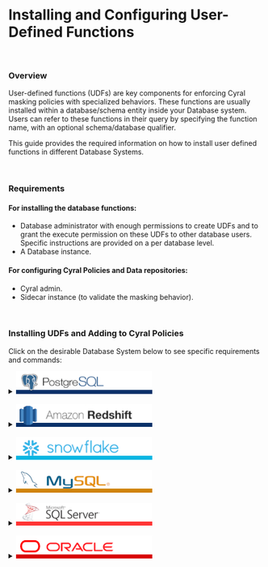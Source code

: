 # Installing and Configuring User-Defined Functions


<br>

### Overview

User-defined functions (UDFs) are key components for enforcing Cyral masking policies with specialized behaviors. These functions are usually installed within a database/schema entity inside your Database system. Users can refer to these functions in their query by specifying the function name, with an optional schema/database qualifier. 

This guide provides the required information on how to install user defined functions in different Database Systems.


<br>

### Requirements

#### For installing the database functions:
* Database administrator with enough permissions to create UDFs and to grant the execute permission on these UDFs to other database users. Specific instructions are provided on a per database level.
* A Database instance.
#### For configuring Cyral Policies and Data repositories:
* Cyral admin.
* Sidecar instance (to validate the masking behavior).


<br>

### Installing UDFs and Adding to Cyral Policies

Click on the desirable Database System below to see specific requirements and commands:

<details>
  <summary>
    <picture><img src="../.github/imgs/databases/postgresql-name.png" alt="PostgreSQL" height="45"></picture>
  </summary>



  #### Required permissions for installing UDFs
  The database user used to install the UDFs needs the following privileges:
  * `CREATE SCHEMA` on the target database.
    * [Command reference.](https://www.postgresql.org/docs/current/sql-createschema.html)
  * `GRANT`, to allow grant usage to different users. 
    * [Command reference.](https://www.postgresql.org/docs/current/sql-grant.html)

  #### Install script

```sql
# 1. Create a new schema for storing the desired UDFs:

CREATE SCHEMA IF NOT EXISTS cyral;


# 2. Create the new function in the target schema:

CREATE OR REPLACE FUNCTION cyral.mask_string(input_string text)
RETURNS text AS
$$
DECLARE
    masked_string text := '';
    i integer := 1;
BEGIN
    -- Iterate through each character of the input string and replace with '*'
    WHILE i <= length(input_string) LOOP
        masked_string := masked_string || '*';
        i := i + 1;
    END LOOP;
    
    -- Return the masked string
    RETURN masked_string;
END;
$$
LANGUAGE PLPGSQL;


# 3. Grant the execution privilege to everyone, through the PUBLIC role

GRANT EXECUTE ON FUNCTION cyral.mask_string(text) TO PUBLIC;
```

The above script can be saved to a file, e.g. `example-udf-postgresql.sql`, and can be copied as is and executed in your application of choice. In `psql`, it can be installed with the following command: <br>

`psql -h ${SIDECAR_HOST} -p ${SIDECAR_PORT} -d ${DATABASE} -U ${USER} -f ./example-udf-postgresql.sql`

where:
- `SIDECAR_HOST` and `SIDECAR_PORT` point to the sidecar being used to protect your PostgreSQL database.
- `DATABASE` refers to the underlying database entity, which contains a collection of schemas and tables.
- `USER` is the specific database user, which has the required permissions to execute the above SQL commands.


#### Notes
1. The above script creates a new schema, named `cyral`. Any other schema could be used, however we recommend reading the section on [target schemas and impacts on Cyral Policies](#udf-install-location-in-postgresql) for a complete understanding on how the schema name impacts on how you refer to UDFs in policies.
2. Above we have a simplistic UDF example that receives a column entry of type `text` and returns another `text` value with all characters of the input columns replaced by `*`. **For a list of real-world example UDFs, please refer to: [masking-examples](../masking-examples)**.
3. PostgreSQL does not easily allow cross-database references. As a result, user-defined functions **must be individually installed** in each database where you want to use them.
4. The script installs the UDFs in the same location as the [Cyral mask helper](https://cyral.com/docs/using-cyral/masking/#install-the-cyral-mask-helper-in-your-database). [Uninstalling](https://cyral.com/docs/using-cyral/masking/#remove-the-cyral-mask-function) the Cyral mask helper will also remove the previous installed UDF;

#### Testing the UDF directly
We can easily test the newly created UDF by connecting to the database with your favorite application and executing the following queries:
```SQL
# Retrieving data without masking
finance=> SELECT name from CompBandTable LIMIT 3;
  name   
---------
 James
 Sophie
 Sylvester
(3 rows)
```

and <br>
```SQL
# Retrieving data masked with the newly installed UDF
finance=> SELECT cyral.mask_string(name) from CompBandTable LIMIT 3;
 mask_string 
-------------
 *****
 ******
 *********
(3 rows)
```


#### Testing the UDF with Cyral Policies

Here we assume the following:
  * A PostgreSQL data repository was already created in the Control Plane / Management Console.
  * The data repository has the masking policy enforcement option enabled.
  * The data repository has the appropriate Data Labels already configured.
  * The data repository is accessible through a sidecar.

If the above pre-conditions are not met, or your need further help in configuring them, please refer to:<br>
* Cyral Docs :arrow_right: [Track repositories](https://cyral.com/docs/manage-repositories/repo-track).
* Cyral Docs :arrow_right: [Data Mapping](https://cyral.com/docs/policy/datamap).
* Cyral Docs :arrow_right: [Turning on masking for a repository](https://cyral.com/docs/using-cyral/masking/#turn-on-masking-for-the-repository-in-cyral).
* Cyral Docs :arrow_right: [Binding a repository to a sidecar](https://cyral.com/docs/sidecars/sidecar-bind-repo).

##### Example Global Policy that refers to the custom function

```yaml
data:
  - NAMES
rules:
  - reads:
      - data:
          - custom:mask_string(NAMES)
        rows: any
        severity: low
```

##### Connecting and retrieving data
```sql
# Every query that retrieves the contents of the field `name` will have the result payload masked
#
# Note that the end-user is not expected to type the UDF name in their queries, and in fact, they
# are not even expected to be aware that such UDF exists.
finance=> SELECT name from CompBandTable LIMIT 3;
 mask_string 
-------------
 *****
 ******
 *********
(3 rows)
```

##### UDF install location in PostgreSQL

In the example above, the policy only refers to the UDF by its name. This is valid because in PostgreSQL, the schema `cyral` has a special meaning for the sidecar, as it is the default location where the sidecar looks for functions, when they are not fully qualified. This behavior allows for the use of a single Global Policy for different databases or repository types.

However, it is possible to install UDFs in any other schema, as long as Global Policies refer to them using qualified names. For the above example, a fully qualified table
reference would be:

```yaml
data:
  - NAMES
rules:
  - reads:
      - data:
          - custom:cyral.mask_string(NAMES)
        rows: any
        severity: low
```

* note the `cyral.` prefix, which denotes the schema name.

---
</details>
<br>




<details>
  <summary>
     <picture><img src="../.github/imgs/databases/redshift-name.png" alt="Redshift" height="45"></picture>
  </summary>

#### Required permissions for installing UDFs
The database user used to install the UDFs needs the following privileges:
* `CREATE SCHEMA` on the target database.
  * [Command reference.](https://docs.aws.amazon.com/pt_br/redshift/latest/dg/r_CREATE_SCHEMA.html)
* `GRANT`, to allow grant usage to different users. 
  * [Command reference.](https://docs.aws.amazon.com/pt_br/redshift/latest/dg/r_GRANT.html)

#### Install script

```sql
-- 1. Create a new schema for storing the desired UDFs:
CREATE SCHEMA IF NOT EXISTS cyral;

-- 2. Create the new function in the target schema:
CREATE OR REPLACE FUNCTION cyral.mask_string(input_string TEXT)
RETURNS TEXT
STABLE
AS
$$
  return '*' * len(input_string)
$$ LANGUAGE plpythonu;

-- 3. Grant the execution privilege to everyone, through the PUBLIC role
GRANT EXECUTE ON FUNCTION cyral.mask_string(input_string TEXT) TO PUBLIC;
```

The above script can be saved to a file, e.g. `example-udf-redshift.sql`, and can be copied as is and executed in your application of choice. In `psql`, it can be installed with the following command:

`psql -h ${SIDECAR_HOST} -p ${SIDECAR_PORT} -d ${DATABASE} -U ${USER} -f ./example-udf-redshift.sql`

where:
- `SIDECAR_HOST` and `SIDECAR_PORT` point to the sidecar being used to protect your Redshift database.
- `DATABASE` refers to the underlying database entity, which contains a collection of schemas and tables.
- `USER` is the specific database user, which has the required permissions to execute the above SQL commands.


#### Notes
1. The above script creates a new schema, named `cyral`. Any other schema could be used, however we recommend reading the section on [target schemas and impacts on Cyral Policies](#udf-install-location-in-redshift) for a complete understanding on how the schema name impacts on how you refer to UDFs in policies.
2. Above we have a simplistic UDF example that receives a column entry of type `TEXT` and returns another `TEXT` value with all characters of the input columns replaced by `*`. **For a list of real-world example UDFs, please refer to: [masking-examples](../masking-examples)**.
3. Redshift does not easily allow cross-database references. As a result, user-defined functions **must be individually installed** in each database where you want to use them.
4. The script installs the UDFs in the same location as the [Cyral mask helper](https://cyral.com/docs/using-cyral/masking/#install-the-cyral-mask-helper-in-your-database). [Uninstalling](https://cyral.com/docs/using-cyral/masking/#remove-the-cyral-mask-function) the Cyral mask helper will also remove the previous installed UDF;

#### Testing the UDF directly
We can easily test the newly created UDF by connecting to the database with your favorite application and executing the following queries:
```SQL
# Retrieving data without masking
dev=# SELECT name FROM comp_band_table;
   name    
-----------
 James
 Sophie
 Sylvester
(3 rows)
```

and
```SQL
# Retrieving data masked with the newly installed UDF
dev=# SELECT cyral.mask_string(name) FROM comp_band_table;
 mask_string 
-------------
 *****
 ******
 *********
(3 rows)
```


#### Testing the UDF with Cyral Policies

Here we assume the following:
  * A Redshift data repository was already created in the Control Plane / Management Console.
  * The data repository has the masking policy enforcement option enabled.
  * The data repository has the appropriate Data Labels already configured.
  * The data repository is accessible through a sidecar.

If the above pre-conditions are not met, or your need further help in configuring them, please refer to:
* Cyral Docs :arrow_right: [Track repositories](https://cyral.com/docs/manage-repositories/repo-track).
* Cyral Docs :arrow_right: [Data Mapping](https://cyral.com/docs/policy/datamap).
* Cyral Docs :arrow_right: [Turning on masking for a repository](https://cyral.com/docs/using-cyral/masking/#turn-on-masking-for-the-repository-in-cyral).
* Cyral Docs :arrow_right: [Binding a repository to a sidecar](https://cyral.com/docs/sidecars/sidecar-bind-repo).

##### Example Global Policy that refers to the custom function

```yaml
data:
  - NAMES
rules:
  - reads:
      - data:
          - custom:mask_string(NAMES)
        rows: any
        severity: low
```

##### Connecting and retrieving data
```sql
# Every query that retrieves the contents of the field `name` will have the result payload masked
#
# Note that the end-user is not expected to type the UDF name in their queries, and in fact, they
# are not even expected to be aware that such UDF exists.
dev=# SELECT name FROM comp_band_table;
   name    
-----------
 *****
 ******
 *********
(3 rows)
```

##### UDF install location in Redshift

In the example above, the policy only refers to the UDF by its name. This is valid because in Redshift, the schema `cyral` has a special meaning for the sidecar, as it is the default location where the sidecar looks for functions, when they are not fully qualified. This behavior allows for the use of a single Global Policy for different databases or repository types.

However, it is possible to install UDFs in any other schema, as long as Global Policies refer to them using qualified names. For the above example, a fully qualified table
reference would be:

```yaml
data:
  - NAMES
rules:
  - reads:
      - data:
          - custom:cyral.mask_string(NAMES)
        rows: any
        severity: low
```

* note the `cyral.` prefix, which denotes the schema name.

---
</details>
<br>



<details>
  <summary>
     <picture><img src="../.github/imgs/databases/snowflake-name.png" alt="Snowflake" height="45"></picture>
  </summary>


  #### Required permissions for installing UDFs
  The database user used to install the UDFs needs the following privileges:
  * `CREATE DATABASE` on the target Snowflake warehouse.
    * [Command reference.](https://docs.snowflake.com/en/sql-reference/sql/create-database)
  * `CREATE SCHEMA` on the target database.
    * [Command reference.](https://docs.snowflake.com/en/sql-reference/sql/create-schema)
  * `GRANT`, to allow grant usage to different users. 
    * [Command reference.](https://docs.snowflake.com/en/sql-reference/sql/grant-privilege)

  #### Install script

```sql
// 1. Create a new database for storing all your UDFs for custom masking
CREATE DATABASE IF NOT EXISTS CYRAL;

// 2. Allow everyone to access the new database
GRANT USAGE ON DATABASE CYRAL TO PUBLIC;

// 3. Create a new schema for holding the UDFs
CREATE SCHEMA IF NOT EXISTS CYRAL.CYRAL;

// 4. Allow everyone to access the new schema
GRANT USAGE ON SCHEMA CYRAL.CYRAL TO PUBLIC;

// 5. Create the new function in the target schema
CREATE OR REPLACE FUNCTION CYRAL.CYRAL."mask_string"(INPUT_STRING STRING)
  RETURNS STRING
  LANGUAGE JAVASCRIPT
AS
$$
function maskString(inputString) {
    var maskedString = '';
    for (var i = 0; i < inputString.length; i++) {
        maskedString += '*';
    }
    return maskedString;
}

return maskString(INPUT_STRING);
$$;


// 6. Grant the execution privilege to everyone, through the PUBLIC role
GRANT USAGE ON FUNCTION CYRAL.CYRAL."mask_string"(STRING) TO PUBLIC;

```

The above script can be saved to a file, e.g. `example-udf-snowflake.sql`, and can be copied as is and executed in your application of choice. In `snowsql`, it can be installed with the following command: <br>

`snowsql -a ${SNOWFLAKE_ACCOUNT} -u ${USER} -h ${SIDECAR_ENDPOINT} -p ${SIDECAR_PORT} -w ${WAREHOUSE} -f  ./example-udf-snowflake.sql`

where:
- `SNOWFLAKE_ACCOUNT` refers to the snowflake account ID.
- `SIDECAR_HOST` and `SIDECAR_PORT` point to the sidecar being used to protect your Snowflake instance.
- `DATABASE` refers to the underlying database entity, which contains a collection of schemas and tables.
- `USER` is the specific database user, which has the required permissions to execute the above SQL commands.
- `WAREHOUSE` is the Snowflake Warehouse to be used.


#### Notes
1. The above script creates new database and schema, both named `CYRAL`. Any other database and schema could be used, however we recommend reading the section on [target schemas and impacts on Cyral Policies](#udf-install-location-in-snowflake) for a complete understanding on how the database and schema name impacts on how you refer to UDFs in policies.
2. Above we have a simplistic UDF example that receives a column entry of type `string` and returns another `string` value with all characters of the input columns replaced by `*`. **For a list of real-world example UDFs, please refer to: [masking-examples](../masking-examples)**.
3. Snowflake supports cross-database references. As a result, user-defined functions can be created once and shared across all your available databases.
4. The script installs the UDFs in the same location as the [Cyral mask helper](https://cyral.com/docs/using-cyral/masking/#install-the-cyral-mask-helper-in-your-database). [Uninstalling](https://cyral.com/docs/using-cyral/masking/#remove-the-cyral-mask-function) the Cyral mask helper will also remove the previous installed UDF;

#### Testing the UDF directly
We can easily test the newly created UDF by connecting to the database with your favorite application and executing the following queries:
```SQL
# Retrieving data without masking
COMPUTE_WH@PLAYGROUND.FINANCE> SELECT CARD_FAMILY FROM CARDS LIMIT 2;
+-------------+                                                                 
| CARD_FAMILY |
|-------------|
| Gold        |
| Platinum    |
+-------------+
2 Row(s) produced. Time Elapsed: 0.253s

```

and <br>
```SQL
# Retrieving data masked with the newly installed UDF
COMPUTE_WH@PLAYGROUND.FINANCE> SELECT CYRAL.CYRAL."mask_string"(CARD_FAMILY) FROM CARDS LIMIT 2;
+--------------------------------------+                                        
| CYRAL.CYRAL.mask_string(CARD_FAMILY) |
|--------------------------------------|
| ****                                 |
| ********                             |
+--------------------------------------+
2 Row(s) produced. Time Elapsed: 0.854s

```


#### Testing the UDF with Cyral Policies

Here we assume the following:
  * A Snowflake data repository was already created in the Control Plane / Management Console.
  * The data repository has the masking policy enforcement option enabled.
  * The data repository has the appropriate Data Labels already configured.
  * The data repository is accessible through a sidecar.

If the above pre-conditions are not met, or your need further help in configuring them, please refer to:<br>
* Cyral Docs :arrow_right: [Track repositories](https://cyral.com/docs/manage-repositories/repo-track).
* Cyral Docs :arrow_right: [Data Mapping](https://cyral.com/docs/policy/datamap).
* Cyral Docs :arrow_right: [Turning on masking for a repository](https://cyral.com/docs/using-cyral/masking/#turn-on-masking-for-the-repository-in-cyral).
* Cyral Docs :arrow_right: [Binding a repository to a sidecar](https://cyral.com/docs/sidecars/sidecar-bind-repo).

##### Example Global Policy that refers to the custom function

```yaml
data:
  - CARD_FAMILY
rules:
  - reads:
      - data:
          - custom:mask_string(CARD_FAMILY)
        rows: any
        severity: low
```

##### Connecting and retrieving data
```sql
// Every query that retrieves the contents of the field `CARD_FAMILY` will have the result payload masked
//
// Note that the end-user is not expected to type the UDF name in their queries, and in fact, they
// are not even expected to be aware that such UDF exists.

COMPUTE_WH@PLAYGROUND.FINANCE> SELECT CARD_FAMILY FROM CARDS LIMIT 2;
+--------------------------------------+                                        
| CYRAL.CYRAL.mask_string(CARD_FAMILY) |
|--------------------------------------|
| ****                                 |
| ********                             |
+--------------------------------------+
2 Row(s) produced. Time Elapsed: 0.921s

```

##### UDF install location in Snowflake

In the example above, the policy only refers to the UDF by its name. This is valid because in Snowflake, the database and schema named `CYRAL` has special meanings for the sidecar, as it is the default location where the sidecar looks for unqualified functions. This behavior allows for the use of a single Global Policy for different databases or repository types.

However, it is possible to install UDFs in any other schema, as long as Global Policies refer to them using qualified names. For the above example, a fully qualified table
reference would be:

```yaml
data:
  - NAMES
rules:
  - reads:
      - data:
          - custom:CYRAL.CYRAL.mask_string(CARD_FAMILY)
        rows: any
        severity: low
```

* note the `CYRAL.CYRAL` prefix, which denotes the database and the schema names.

---
</details>
<br>



<details>
  <summary>
     <picture><img src="../.github/imgs/databases/mysql-name.png" alt="MySQL" height="45"></picture>
  </summary>




#### Required permissions for installing UDFs
The database user used to install the UDFs needs the following privileges:
* `CREATE SCHEMA/DATABASE`
  * [Command reference.](https://dev.mysql.com/doc/refman/8.0/en/create-database.html)
* `CREATE ROLE` on the target database/schema.
  * [Command reference.](https://dev.mysql.com/doc/refman/8.0/en/create-role.html)
* `GRANT`, to allow grant usage to different roles. 
  * [Command reference.](https://dev.mysql.com/doc/refman/8.0/en/grant.html)

#### Install script

```sql
-- 1. Create a new user schema for storing the desired UDFs:
CREATE SCHEMA IF NOT EXISTS cyral;

-- 2. MySQL>=8.1 requires to enable log_bin_trust_function_creators to create functions:
SET GLOBAL log_bin_trust_function_creators = 1;

-- 3. Create the new function in the target schema:
DELIMITER $
CREATE FUNCTION cyral.mask_string(input_string TEXT)
RETURNS TEXT
BEGIN
    DECLARE masked_string TEXT DEFAULT '';
    DECLARE i INT DEFAULT 1;
    DECLARE input_length INT;

    SET input_length = CHAR_LENGTH(input_string);

    -- Iterate through each character of the input string and replace with '*'
    WHILE i <= input_length DO
        SET masked_string = CONCAT(masked_string, '*');
        SET i = i + 1;
    END WHILE;

    -- Return the masked string
    RETURN masked_string;
END $
DELIMITER ;

-- 3.1. Create a masking Role:
CREATE ROLE IF NOT EXISTS CYRAL_MASKING_PERMISSIONS;
GRANT EXECUTE ON cyral.* TO CYRAL_MASKING_PERMISSIONS;

-- 3.1. Make CYRAL_MASKING_PERMISSIONS Role mandatory:
--      Only run the query below if SELECT INSTR(@@mandatory_roles, "CYRAL_MASKING_PERMISSIONS"); returns 0.
SET PERSIST mandatory_roles = CONCAT('CYRAL_MASKING_PERMISSIONS', COALESCE(CONCAT(',', NULLIF(TRIM(@@mandatory_roles), '')), ''));

-- 3.2. Enable CYRAL_MASKING_PERMISSIONS on login:
SET PERSIST activate_all_roles_on_login = 1;
```

The above script can be saved to a file, e.g. `example-udf-mysql.sql`, and can be copied as is and executed in your application of choice. In `mysql` client, it can be installed with the following command:

```
mysql --host=${SIDECAR_HOST} --port=${SIDECAR_PORT} --user=${USER} -p < example-udf-mysql.sql
```

where:
- `SIDECAR_HOST` and `SIDECAR_PORT` point to the sidecar being used to protect your SQL Server database.
- `USER` is the specific database user, which has the required permissions to execute the above SQL commands.

#### Notes
1. The above script creates a new schema/database (synonyms), named `cyral`. Any other schema/database could be used, however we recommend reading the section on [target schemas and impacts on Cyral Policies](#udf-install-location-in-mysql) for a complete understanding on how the schema name impacts on how you refer to UDFs in policies.
2. Above we have a simplistic UDF example that receives a column entry of type `TEXT` and returns another `TEXT` value with all characters of the input columns replaced by `*`. **For a list of real-world example UDFs, please refer to: [masking-examples](../masking-examples)**.
3. The script installs the UDFs in the same location as the [Cyral mask helper](https://cyral.com/docs/using-cyral/masking/#install-the-cyral-mask-helper-in-your-database). [Uninstalling](https://cyral.com/docs/using-cyral/masking/#remove-the-cyral-mask-function) the Cyral mask helper will also remove the previous installed UDF;

#### Testing the UDF directly
We can easily test the newly created UDF by connecting to the database with your favorite application and executing the following queries:
```SQL
# Retrieving data without masking
mysql> SELECT name FROM comp_band_table;
+-----------+
| name      |
+-----------+
| James     |
| Sophie    |
| Sylvester |
+-----------+
3 rows in set (0.00 sec)
```
and
```SQL
# Retrieving data masked with the newly installed UDF
mysql> SELECT cyral.mask_string(name) FROM comp_band_table;
+-------------------------+
| cyral.mask_string(name) |
+-------------------------+
| *****                   |
| ******                  |
| *********               |
+-------------------------+
3 rows in set (0.00 sec)
```

#### Testing the UDF with Cyral Policies

Here we assume the following:
  * A MySQL data repository was already created in the Control Plane / Management Console.
  * The data repository has the masking policy enforcement option enabled.
  * The data repository has the appropriate Data Labels already configured.
  * The data repository is accessible through a sidecar.

If the above pre-conditions are not met, or your need further help in configuring them, please refer to:
* Cyral Docs :arrow_right: [Track repositories](https://cyral.com/docs/manage-repositories/repo-track).
* Cyral Docs :arrow_right: [Data Mapping](https://cyral.com/docs/policy/datamap).
* Cyral Docs :arrow_right: [Turning on masking for a repository](https://cyral.com/docs/using-cyral/masking/#turn-on-masking-for-the-repository-in-cyral).
* Cyral Docs :arrow_right: [Binding a repository to a sidecar](https://cyral.com/docs/sidecars/sidecar-bind-repo).

##### Example Global Policy that refers to the custom function

```yaml
data:
  - NAMES
rules:
  - reads:
      - data:
          - custom:mask_string(NAMES)
        rows: any
        severity: low
```

##### Connecting and retrieving data
```sql
# Every query that retrieves the contents of the field `name` will have the result payload masked
#
# Note that the end-user is not expected to type the UDF name in their queries, and in fact, they
# are not even expected to be aware that such UDF exists.
mysql> select name from comp_band_table;
+-----------+
| name      |
+-----------+
| *****     |
| ******    |
| ********* |
+-----------+
3 rows in set (0.00 sec)
```

##### UDF install location in MySQL

In the example above, the policy only refers to the UDF by its name. This is valid because in SQL Server, the schema/database `cyral` has a special meaning for the sidecar, as it is the default location where the sidecar looks for functions, when they are not fully qualified. This behavior allows for the use of a single Global Policy for different databases or repository types.

However, it is possible to install UDFs in any other schema, as long as Global Policies refer to them using qualified names. For the above example, a fully qualified table
reference would be:

```yaml
data:
  - NAMES
rules:
  - reads:
      - data:
          - custom:cyral.mask_string(NAMES)
        rows: any
        severity: low
```

* note the `cyral.` prefix, which denotes the schema/database name.

---
</details>
<br>




<details>
  <summary>
     <picture><img src="../.github/imgs/databases/sqlserver-name.png" alt="SQL Server" height="45"></picture>
  </summary>

#### Required permissions for installing UDFs
The database user used to install the UDFs needs the following privileges:
* `CREATE DATABASE`
  * [Command reference.](https://learn.microsoft.com/pt-br/sql/t-sql/statements/create-database-transact-sql)
* `CREATE SCHEMA` on the target database.
  * [Command reference.](https://learn.microsoft.com/en-us/sql/relational-databases/security/authentication-access/create-a-database-schema)
* `GRANT`, to allow grant usage to different users. 
  * [Command reference.](https://learn.microsoft.com/pt-br/sql/t-sql/statements/grant-transact-sql)

#### Install script

```sql
-- 1. Create a new database and schema for storing the desired UDFs:
CREATE DATABASE cyral;
GO
USE cyral;
GO
CREATE SCHEMA cyral;
GO

-- 2. Create the new function in the target schema:
CREATE OR ALTER FUNCTION cyral.mask_string(@input_string NVARCHAR(MAX))
RETURNS NVARCHAR(MAX)
AS
BEGIN
    DECLARE @masked_string NVARCHAR(MAX) = '';
    DECLARE @i INT = 1;

    -- Iterate through each character of the input string and replace with '*'
    WHILE @i <= LEN(@input_string)
    BEGIN
        SET @masked_string = @masked_string + '*';
        SET @i = @i + 1;
    END;

    -- Return the masked string
    RETURN @masked_string;
END;
GO

-- 3. Grant the execution privilege to everyone, through the PUBLIC role
GRANT CONNECT TO PUBLIC;
GRANT EXECUTE ON OBJECT::cyral.mask_string TO PUBLIC;
```

The above script can be saved to a file, e.g. `example-udf-sqlserver.sql`, and can be copied as is and executed in your application of choice. In `sqlcmd`, it can be installed with the following command:

```
sqlcmd -C -S ${SIDECAR_HOST},${SIDECAR_PORT} -U ${USER} -i example-udf-sqlserver.sql
```

where:
- `SIDECAR_HOST` and `SIDECAR_PORT` point to the sidecar being used to protect your SQL Server database.
- `USER` is the specific database user, which has the required permissions to execute the above SQL commands.


#### Notes
1. The above script creates new database and schema, both named `cyral`. Any other database and schema could be used, however we recommend reading the section on [target schemas and impacts on Cyral Policies](#udf-install-location-in-sql-server) for a complete understanding on how the database and schema name impacts on how you refer to UDFs in policies.
2. Above we have a simplistic UDF example that receives a column entry of type `NVARCHAR` and returns another `NVARCHAR` value with all characters of the input columns replaced by `*`. **For a list of real-world example UDFs, please refer to: [masking-examples](../masking-examples)**.
3. SQL Server supports cross-database references. As a result, user-defined functions can be created once and shared across all your available databases.
4. The script installs the UDFs in the same location as the [Cyral mask helper](https://cyral.com/docs/using-cyral/masking/#install-the-cyral-mask-helper-in-your-database). [Uninstalling](https://cyral.com/docs/using-cyral/masking/#remove-the-cyral-mask-function) the Cyral mask helper will also remove the previous installed UDF;

#### Testing the UDF directly
We can easily test the newly created UDF by connecting to the database with your favorite application and executing the following queries:
```SQL
1> SELECT name FROM band.comp_band_table;
2> GO
name
----------------------------
James
Sophie
Sylvester

(3 rows affected)
```
and
```SQL
# Retrieving data masked with the newly installed UDF
1> SELECT cyral.cyral.mask_string(name) FROM band.comp_band_table;
2> GO
----------------------------
*****
******
*********

(3 rows affected)
```

#### Testing the UDF with Cyral Policies

Here we assume the following:
  * An Oracle data repository was already created in the Control Plane / Management Console.
  * The data repository has the masking policy enforcement option enabled.
  * The data repository has the appropriate Data Labels already configured.
  * The data repository is accessible through a sidecar.

If the above pre-conditions are not met, or your need further help in configuring them, please refer to:
* Cyral Docs :arrow_right: [Track repositories](https://cyral.com/docs/manage-repositories/repo-track).
* Cyral Docs :arrow_right: [Data Mapping](https://cyral.com/docs/policy/datamap).
* Cyral Docs :arrow_right: [Turning on masking for a repository](https://cyral.com/docs/using-cyral/masking/#turn-on-masking-for-the-repository-in-cyral).
* Cyral Docs :arrow_right: [Binding a repository to a sidecar](https://cyral.com/docs/sidecars/sidecar-bind-repo).

##### Example Global Policy that refers to the custom function

```yaml
data:
  - NAMES
rules:
  - reads:
      - data:
          - custom:mask_string(NAMES)
        rows: any
        severity: low
```

##### Connecting and retrieving data
```sql
# Every query that retrieves the contents of the field `name` will have the result payload masked
#
# Note that the end-user is not expected to type the UDF name in their queries, and in fact, they
# are not even expected to be aware that such UDF exists.
1> SELECT name FROM band.comp_band_table;
2> GO
name
----------------------------
*****
******
*********

(3 rows affected)
```

##### UDF install location in SQL Server

In the example above, the policy only refers to the UDF by its name. This is valid because in SQL Server, both database and schema `cyral` have a special meaning for the sidecar, as it is the default location where the sidecar looks for functions, when they are not fully qualified. This behavior allows for the use of a single Global Policy for different databases or repository types.

However, it is possible to install UDFs in any other database or schema, as long as Global Policies refer to them using qualified names. For the above example, a fully qualified table
reference would be:

```yaml
data:
  - NAMES
rules:
  - reads:
      - data:
          - custom:cyral.cyral.mask_string(NAMES)
        rows: any
        severity: low
```

* note the `cyral.cyral.` prefix, which denotes the database and schema name.

---
</details>
<br>


<details>
  <summary>
     <picture><img src="../.github/imgs/databases/oracle-name.png" alt="Oracle" height="45"></picture>
  </summary>

#### Required permissions for installing UDFs
The database user used to install the UDFs needs the following privileges:
* `CREATE SCHEMA` on the target database.
  * [Command reference.](https://docs.oracle.com/en/cloud/paas/exadata-express-cloud/csdbp/create-database-schemas.html)
* `GRANT`, to allow grant usage to different users. 
  * [Command reference.](https://docs.oracle.com/en/database/oracle/oracle-database/19/sqlrf/GRANT.html)

#### Install script

```sql
-- 1. Create a new user schema for storing the desired UDFs:
CREATE USER CYRAL identified by "<password>";

-- 2. Create the new function in the target schema:
CREATE OR REPLACE FUNCTION CYRAL."mask_string"(
  INPUT_STRING IN VARCHAR2
)
RETURN VARCHAR2
IS
    MASKED VARCHAR2(32767) := '';
    I NUMBER := 1;
BEGIN
    WHILE I <= LENGTH(INPUT_STRING) LOOP
        MASKED := MASKED || '*';
        I := I + 1;
    END LOOP;
    RETURN MASKED;
END;
/

-- 3. Grant the execution privilege to everyone, through the PUBLIC role
GRANT EXECUTE ON CYRAL."mask_string" TO PUBLIC;
```

The above script can be saved to a file, e.g. `example-udf-oracle.sql`, and can be copied as is and executed in your application of choice. In `sqlplus`, considering you are already connected, it can be installed with the following command:

```
sqlplus ${USER}/${PASSWORD}@${SIDECAR_HOST}:${SIDECAR_PORT}/${DATABASE}

SQL> @example-udf-oracle.sql

User created.

Function created.

Grant succeeded.
```

where:
- `SIDECAR_HOST` and `SIDECAR_PORT` point to the sidecar being used to protect your Oracle database.
- `DATABASE` refers to the underlying database entity, which contains a collection of schemas and tables.
- `USER` and `PASSWORD` are the specific database user and password, which has the required permissions to execute the above SQL commands.

#### Notes
1. The above script creates a new user schema, named `CYRAL`. Any other schema could be used, however we recommend reading the section on [target schemas and impacts on Cyral Policies](#udf-install-location-in-oracle) for a complete understanding on how the schema name impacts on how you refer to UDFs in policies.
2. Above we have a simplistic UDF example that receives a column entry of type `VARCHAR` and returns another `VARCHAR` value with all characters of the input columns replaced by `*`. **For a list of real-world example UDFs, please refer to: [masking-examples](../masking-examples)**.
3. The script installs the UDFs in the same location as the [Cyral mask helper](https://cyral.com/docs/using-cyral/masking/#install-the-cyral-mask-helper-in-your-database). [Uninstalling](https://cyral.com/docs/using-cyral/masking/#remove-the-cyral-mask-function) the Cyral mask helper will also remove the previous installed UDF;

#### Testing the UDF directly
We can easily test the newly created UDF by connecting to the database with your favorite application and executing the following queries:
```SQL
# Retrieving data without masking
SQL> SELECT NAME FROM COMP_BAND_TABLE;

NAME
----------------------------
James
Sophie
Sylvester
```
and
```SQL
# Retrieving data masked with the newly installed UDF
SQL> SELECT CYRAL."mask_string"(NAME) FROM COMP_BAND_TABLE;

CYRAL."mask_string"(NAME)
----------------------------
*****
******
*********
```

#### Testing the UDF with Cyral Policies

Here we assume the following:
  * An Oracle data repository was already created in the Control Plane / Management Console.
  * The data repository has the masking policy enforcement option enabled.
  * The data repository has the appropriate Data Labels already configured.
  * The data repository is accessible through a sidecar.

If the above pre-conditions are not met, or your need further help in configuring them, please refer to:
* Cyral Docs :arrow_right: [Track repositories](https://cyral.com/docs/manage-repositories/repo-track).
* Cyral Docs :arrow_right: [Data Mapping](https://cyral.com/docs/policy/datamap).
* Cyral Docs :arrow_right: [Turning on masking for a repository](https://cyral.com/docs/using-cyral/masking/#turn-on-masking-for-the-repository-in-cyral).
* Cyral Docs :arrow_right: [Binding a repository to a sidecar](https://cyral.com/docs/sidecars/sidecar-bind-repo).

##### Example Global Policy that refers to the custom function

```yaml
data:
  - NAMES
rules:
  - reads:
      - data:
          - custom:mask_string(NAMES)
        rows: any
        severity: low
```

##### Connecting and retrieving data
```sql
# Every query that retrieves the contents of the field `name` will have the result payload masked
#
# Note that the end-user is not expected to type the UDF name in their queries, and in fact, they
# are not even expected to be aware that such UDF exists.
SQL> SELECT NAME FROM COMP_BAND_TABLE;

NAME
----------------------------
*****
******
*********
```

##### UDF install location in Oracle

In the example above, the policy only refers to the UDF by its name. This is valid because in Oracle, the user schema `CYRAL` has a special meaning for the sidecar, as it is the default location where the sidecar looks for functions, when they are not fully qualified. This behavior allows for the use of a single Global Policy for different databases or repository types.

However, it is possible to install UDFs in any other schema, as long as Global Policies refer to them using qualified names. For the above example, a fully qualified table
reference would be:

```yaml
data:
  - NAMES
rules:
  - reads:
      - data:
          - custom:CYRAL.mask_string(NAMES)
        rows: any
        severity: low
```

* note the `CYRAL.` prefix, which denotes the user schema name.

---
</details>